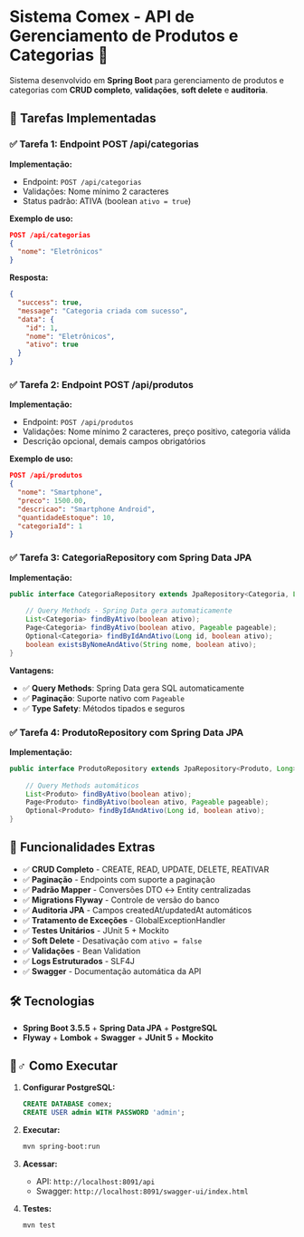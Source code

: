 # Sistema Comex - API de Gerenciamento de Produtos e Categorias 🛒

Sistema desenvolvido em **Spring Boot** para gerenciamento de produtos e categorias com **CRUD completo**, **validações**, **soft delete** e **auditoria**.

## 🎯 Tarefas Implementadas

### ✅ **Tarefa 1: Endpoint POST /api/categorias**

**Implementação:**
- Endpoint: `POST /api/categorias`
- Validações: Nome mínimo 2 caracteres
- Status padrão: ATIVA (boolean `ativo = true`)

**Exemplo de uso:**
```json
POST /api/categorias
{
  "nome": "Eletrônicos"
}
```

**Resposta:**
```json
{
  "success": true,
  "message": "Categoria criada com sucesso",
  "data": {
    "id": 1,
    "nome": "Eletrônicos",
    "ativo": true
  }
}
```

### ✅ **Tarefa 2: Endpoint POST /api/produtos**

**Implementação:**
- Endpoint: `POST /api/produtos`
- Validações: Nome mínimo 2 caracteres, preço positivo, categoria válida
- Descrição opcional, demais campos obrigatórios

**Exemplo de uso:**
```json
POST /api/produtos
{
  "nome": "Smartphone",
  "preco": 1500.00,
  "descricao": "Smartphone Android",
  "quantidadeEstoque": 10,
  "categoriaId": 1
}
```

### ✅ **Tarefa 3: CategoriaRepository com Spring Data JPA**

**Implementação:**
```java
public interface CategoriaRepository extends JpaRepository<Categoria, Long> {
    
    // Query Methods - Spring Data gera automaticamente
    List<Categoria> findByAtivo(boolean ativo);
    Page<Categoria> findByAtivo(boolean ativo, Pageable pageable);
    Optional<Categoria> findByIdAndAtivo(Long id, boolean ativo);
    boolean existsByNomeAndAtivo(String nome, boolean ativo);
}
```

**Vantagens:**
- ✅ **Query Methods**: Spring Data gera SQL automaticamente
- ✅ **Paginação**: Suporte nativo com `Pageable`
- ✅ **Type Safety**: Métodos tipados e seguros

### ✅ **Tarefa 4: ProdutoRepository com Spring Data JPA**

**Implementação:**
```java
public interface ProdutoRepository extends JpaRepository<Produto, Long> {
    
    // Query Methods automáticos
    List<Produto> findByAtivo(boolean ativo);
    Page<Produto> findByAtivo(boolean ativo, Pageable pageable);
    Optional<Produto> findByIdAndAtivo(Long id, boolean ativo);
}
```

## 🚀 Funcionalidades Extras

- ✅ **CRUD Completo** - CREATE, READ, UPDATE, DELETE, REATIVAR
- ✅ **Paginação** - Endpoints com suporte a paginação
- ✅ **Padrão Mapper** - Conversões DTO ↔ Entity centralizadas
- ✅ **Migrations Flyway** - Controle de versão do banco
- ✅ **Auditoria JPA** - Campos createdAt/updatedAt automáticos
- ✅ **Tratamento de Exceções** - GlobalExceptionHandler
- ✅ **Testes Unitários** - JUnit 5 + Mockito
- ✅ **Soft Delete** - Desativação com `ativo = false`
- ✅ **Validações** - Bean Validation
- ✅ **Logs Estruturados** - SLF4J
- ✅ **Swagger** - Documentação automática da API

## 🛠️ Tecnologias

- **Spring Boot 3.5.5** + **Spring Data JPA** + **PostgreSQL**
- **Flyway** + **Lombok** + **Swagger** + **JUnit 5** + **Mockito**

## 🏃♂️ Como Executar

1. **Configurar PostgreSQL:**
   ```sql
   CREATE DATABASE comex;
   CREATE USER admin WITH PASSWORD 'admin';
   ```

2. **Executar:**
   ```bash
   mvn spring-boot:run
   ```

3. **Acessar:**
   - API: `http://localhost:8091/api`
   - Swagger: `http://localhost:8091/swagger-ui/index.html`

4. **Testes:**
   ```bash
   mvn test
   ```